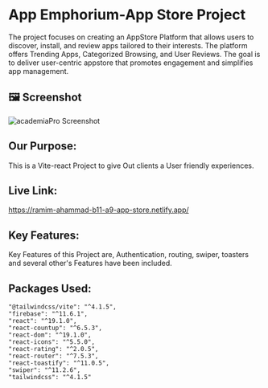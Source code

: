 # App Emphorium-App Store Project

The project focuses on creating an AppStore Platform that allows users to discover, install, and review apps tailored to their interests. The platform offers Trending Apps, Categorized Browsing, and User Reviews.  The goal is to deliver user-centric appstore that promotes engagement and simplifies app management.

## 🖼️ Screenshot

![academiaPro Screenshot](https://i.ibb.co/cStbmj3J/image.png)


## Our Purpose:

This is a Vite-react Project to give Out clients a User friendly experiences.

## Live Link:

https://ramim-ahammad-b11-a9-app-store.netlify.app/


## Key Features: 

Key Features of this Project are, Authentication, routing, swiper, toasters and several other's Features have been included.

## Packages Used:

    "@tailwindcss/vite": "^4.1.5",
    "firebase": "^11.6.1",
    "react": "^19.1.0",
    "react-countup": "^6.5.3",
    "react-dom": "^19.1.0",
    "react-icons": "^5.5.0",
    "react-rating": "^2.0.5",
    "react-router": "^7.5.3",
    "react-toastify": "^11.0.5",
    "swiper": "^11.2.6",
    "tailwindcss": "^4.1.5"
